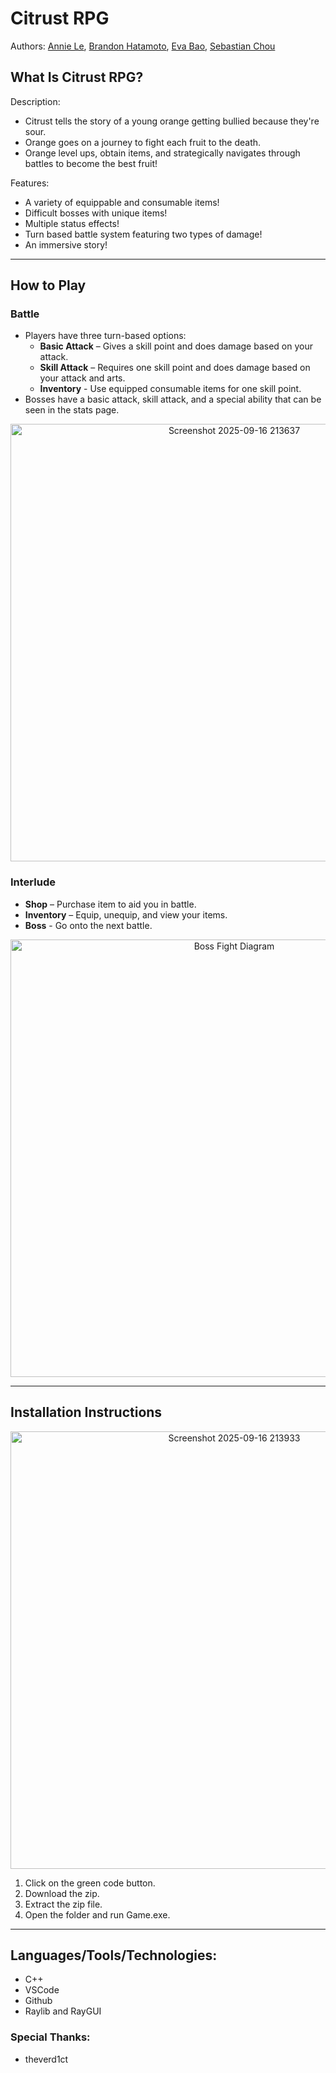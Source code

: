 # Citrust RPG

Authors: [Annie Le](https://github.com/anniele2006), [Brandon Hatamoto](https://github.com/BananazrCRAZY), [Eva Bao](https://github.com/evabao007), [Sebastian Chou](https://github.com/stricker1)

## What Is Citrust RPG?
Description:
* Citrust tells the story of a young orange getting bullied because they're sour.
* Orange goes on a journey to fight each fruit to the death.
* Orange level ups, obtain items, and strategically navigates through battles to become the best fruit!

Features:
* A variety of equippable and consumable items!
* Difficult bosses with unique items!
* Multiple status effects!
* Turn based battle system featuring two types of damage!
* An immersive story!

---

## How to Play
### Battle
- Players have three turn-based options:
  - **Basic Attack** – Gives a skill point and does damage based on your attack.  
  - **Skill Attack** – Requires one skill point and does damage based on your attack and arts.
  - **Inventory** - Use equipped consumable items for one skill point.
- Bosses have a basic attack, skill attack, and a special ability that can be seen in the stats page.

<p align="center">
<img width="700" alt="Screenshot 2025-09-16 213637" src="https://github.com/user-attachments/assets/bfaf742c-f198-4d9b-ad2c-cf2bce4525ff" />
</p>

### Interlude
- **Shop** – Purchase item to aid you in battle.
- **Inventory** – Equip, unequip, and view your items.
- **Boss** - Go onto the next battle.

<p align="center">
  <img src="https://github.com/user-attachments/assets/56a40d4a-a109-46be-b57f-8664a6184009" alt="Boss Fight Diagram" width="700"/>
</p>

---

## Installation Instructions

<p align="center">
<img width="700" alt="Screenshot 2025-09-16 213933" src="https://github.com/user-attachments/assets/f6ffcea6-8cb5-4a68-97ca-e6e03c0b9a93" />
</p>

1. Click on the green code button.
2. Download the zip.
3. Extract the zip file.
4. Open the folder and run Game.exe.

---

## Languages/Tools/Technologies:
* C++
* VSCode
* Github
* Raylib and RayGUI

### Special Thanks:
* theverd1ct

